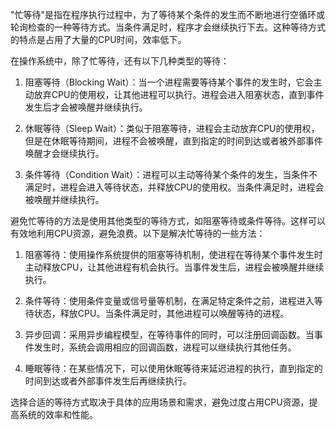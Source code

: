 "忙等待"是指在程序执行过程中，为了等待某个条件的发生而不断地进行空循环或轮询检查的一种等待方式。当条件满足时，程序才会继续执行下去。这种等待方式的特点是占用了大量的CPU时间，效率低下。

在操作系统中，除了忙等待，还有以下几种类型的等待：

1. 阻塞等待（Blocking Wait）：当一个进程需要等待某个事件的发生时，它会主动放弃CPU的使用权，让其他进程可以执行。进程会进入阻塞状态，直到事件发生后才会被唤醒并继续执行。

2. 休眠等待（Sleep Wait）：类似于阻塞等待，进程会主动放弃CPU的使用权，但是在休眠等待期间，进程不会被唤醒，直到指定的时间到达或者被外部事件唤醒才会继续执行。

3. 条件等待（Condition Wait）：进程可以主动等待某个条件的发生，当条件不满足时，进程会进入等待状态，并释放CPU的使用权。当条件满足时，进程会被唤醒并继续执行。

避免忙等待的方法是使用其他类型的等待方式，如阻塞等待或条件等待。这样可以有效地利用CPU资源，避免浪费。以下是解决忙等待的一些方法：

1. 阻塞等待：使用操作系统提供的阻塞等待机制，使进程在等待某个事件发生时主动释放CPU，让其他进程有机会执行。当事件发生后，进程会被唤醒并继续执行。

2. 条件等待：使用条件变量或信号量等机制，在满足特定条件之前，进程进入等待状态，释放CPU。当条件满足时，其他进程可以唤醒等待的进程。

3. 异步回调：采用异步编程模型，在等待事件的同时，可以注册回调函数。当事件发生时，系统会调用相应的回调函数，进程可以继续执行其他任务。

4. 睡眠等待：在某些情况下，可以使用休眠等待来延迟进程的执行，直到指定的时间到达或者外部事件发生后再继续执行。

选择合适的等待方式取决于具体的应用场景和需求，避免过度占用CPU资源，提高系统的效率和性能。